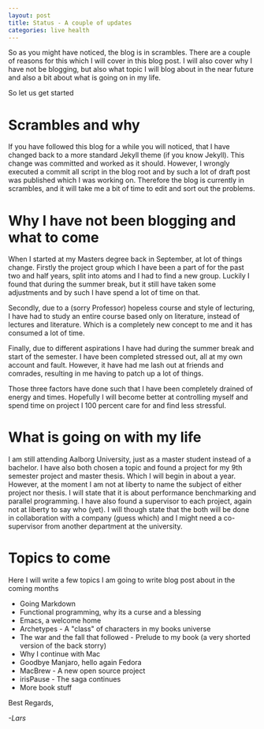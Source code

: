 ```yaml
---
layout: post
title: Status - A couple of updates
categories: live health
---
```


So as you might have noticed, the blog is in scrambles. There are a couple of reasons
for this which I will cover in this blog post. I will also cover why I have not be blogging,
but also what topic I will blog about in the near future and also a bit about what is going on in my life.

So let us get started

# Scrambles and why

If you have followed this blog for a while you will noticed, that I have changed back to a more standard
Jekyll theme (if you know Jekyll). This change was committed and worked as it should. However, I wrongly
executed a commit all script in the blog root and by such a lot of draft post was published which I was
working on. Therefore the blog is currently in scrambles, and it will take me a bit of time to edit and
sort out the problems.

# Why I have not been blogging and what to come

When I started at my Masters degree back in September, at lot of things change. Firstly the project group
which I have been a part of for the past two and half years, split into atoms and I had to find a new group.
Luckily I found that during the summer break, but it still have taken some adjustments and by such I have
spend a lot of time on that.

Secondly, due to a (sorry Professor) hopeless course and style of lecturing, I have had to study an entire
course based only on literature, instead of lectures and literature. Which is a completely new concept to
me and it has consumed a lot of time.

Finally, due to different aspirations I have had during the summer break and start of the semester. I have
been completed stressed out, all at my own account and fault. However, it have had me lash out at friends
and comrades, resulting in me having to patch up a lot of things.

Those three factors have done such that I have been completely drained of energy and times. Hopefully I will
become better at controlling myself and spend time on project I 100 percent care for and find less stressful.

# What is going on with my life

I am still attending Aalborg University, just as a master student instead of a bachelor. I have also both
chosen a topic and found a project for my 9th semester project and master thesis. Which I will begin in about
a year. However, at the moment I am not at liberty to name the subject of either project nor thesis. I will state
that it is about performance benchmarking and parallel programming. I have also found a supervisor to each
project, again not at liberty to say who (yet). I will though state that the both will be done in collaboration
with a company (guess which) and I might need a co-supervisor from another department at the university.

# Topics to come

Here I will write a few topics I am going to write blog post about in the coming months

- Going Markdown
- Functional programming, why its a curse and a blessing
- Emacs, a welcome home
- Archetypes - A "class" of characters in my books universe
- The war and the fall that followed - Prelude to my book (a very shorted version of the back storry)
- Why I continue with Mac
- Goodbye Manjaro, hello again Fedora
- MacBrew - A new open source project
- irisPause - The saga continues
- More book stuff

Best Regards,

_-Lars_
